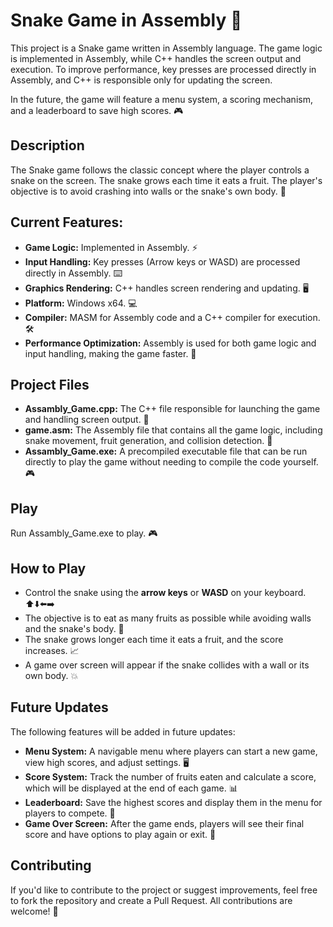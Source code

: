 # Snake Game in Assembly 🐍

This project is a Snake game written in Assembly language. The game logic is implemented in Assembly, while C++ handles the screen output and execution. To improve performance, key presses are processed directly in Assembly, and C++ is responsible only for updating the screen.

In the future, the game will feature a menu system, a scoring mechanism, and a leaderboard to save high scores. 🎮

## Description

The Snake game follows the classic concept where the player controls a snake on the screen. The snake grows each time it eats a fruit. The player's objective is to avoid crashing into walls or the snake's own body. 🚧

## Current Features:
- **Game Logic:** Implemented in Assembly. ⚡
- **Input Handling:** Key presses (Arrow keys or WASD) are processed directly in Assembly. ⌨️
- **Graphics Rendering:** C++ handles screen rendering and updating. 🖥️
- **Platform:** Windows x64. 💻
- **Compiler:** MASM for Assembly code and a C++ compiler for execution. 🛠️
- **Performance Optimization:** Assembly is used for both game logic and input handling, making the game faster. 🚀

## Project Files

- **Assambly_Game.cpp:** The C++ file responsible for launching the game and handling screen output. 🚀
- **game.asm:** The Assembly file that contains all the game logic, including snake movement, fruit generation, and collision detection. 🐍
- **Assambly_Game.exe:** A precompiled executable file that can be run directly to play the game without needing to compile the code yourself. 🎮

## Play

Run Assambly_Game.exe to play. 🎮

## How to Play

- Control the snake using the **arrow keys** or **WASD** on your keyboard. ⬆️⬇️⬅️➡️
- The objective is to eat as many fruits as possible while avoiding walls and the snake's body. 🍎
- The snake grows longer each time it eats a fruit, and the score increases. 📈
- A game over screen will appear if the snake collides with a wall or its own body. 💥

## Future Updates

The following features will be added in future updates:

- **Menu System:** A navigable menu where players can start a new game, view high scores, and adjust settings. 🖥️
- **Score System:** Track the number of fruits eaten and calculate a score, which will be displayed at the end of each game. 📊
- **Leaderboard:** Save the highest scores and display them in the menu for players to compete. 🏅
- **Game Over Screen:** After the game ends, players will see their final score and have options to play again or exit. 🛑

## Contributing

If you'd like to contribute to the project or suggest improvements, feel free to fork the repository and create a Pull Request. All contributions are welcome! 🤝

